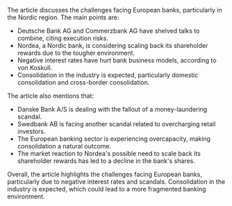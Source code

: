 The article discusses the challenges facing European banks, particularly in the Nordic region. The main points are:

* Deutsche Bank AG and Commerzbank AG have shelved talks to combine, citing execution risks.
* Nordea, a Nordic bank, is considering scaling back its shareholder rewards due to the tougher environment.
* Negative interest rates have hurt bank business models, according to von Koskull.
* Consolidation in the industry is expected, particularly domestic consolidation and cross-border consolidation.

The article also mentions that:

* Danske Bank A/S is dealing with the fallout of a money-laundering scandal.
* Swedbank AB is facing another scandal related to overcharging retail investors.
* The European banking sector is experiencing overcapacity, making consolidation a natural outcome.
* The market reaction to Nordea's possible need to scale back its shareholder rewards has led to a decline in the bank's shares.

Overall, the article highlights the challenges facing European banks, particularly due to negative interest rates and scandals. Consolidation in the industry is expected, which could lead to a more fragmented banking environment.